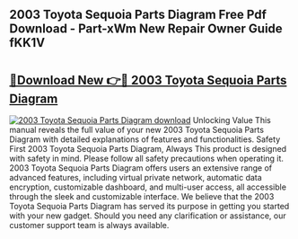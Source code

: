 ## 2003 Toyota Sequoia Parts Diagram Free Pdf Download - Part-xWm New Repair Owner Guide fKK1V

# <h2><a href="http://dfiffdf.blite.top/?on=2003+Toyota+Sequoia+Parts+Diagram">🔗Download New 👉🔴 2003 Toyota Sequoia Parts Diagram</a></h2>

[![2003 Toyota Sequoia Parts Diagram download](https://i.imgur.com/lujVjoI.png)](http://dfiffdf.blite.top/?on=2003+Toyota+Sequoia+Parts+Diagram)
Unlocking Value This manual reveals the full value of your new 2003 Toyota Sequoia Parts Diagram with detailed explanations of features and functionalities. Safety First 2003 Toyota Sequoia Parts Diagram, Always This product is designed with safety in mind. Please follow all safety precautions when operating it. 2003 Toyota Sequoia Parts Diagram offers users an extensive range of advanced features, including virtual private network, automatic data encryption, customizable dashboard, and multi-user access, all accessible through the sleek and customizable interface. We believe that the 2003 Toyota Sequoia Parts Diagram has served its purpose in getting you started with your new gadget. Should you need any clarification or assistance, our customer support team is always available.
